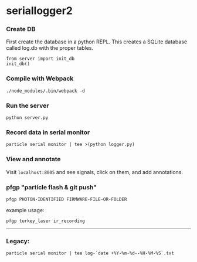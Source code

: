 # seriallogger2

### Create DB
First create the database in a python REPL.  This creates a SQLite database called log.db with the proper tables.
```
from server import init_db
init_db()
```

### Compile with Webpack
```
./node_modules/.bin/webpack -d
```

### Run the server
```
python server.py
```

### Record data in serial monitor
```
particle serial monitor | tee >(python logger.py)
```

### View and annotate
Visit `localhost:8005` and see signals, click on them, and add annotations.

### pfgp "particle flash & git push"
```
pfgp PHOTON-IDENTIFIED FIRMWARE-FILE-OR-FOLDER
```

example usage:
```
pfgp turkey_laser ir_recording
```

---
### Legacy:
```
particle serial monitor | tee log-`date +%Y-%m-%d--%H-%M-%S`.txt
```
